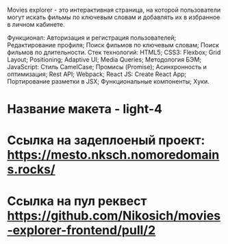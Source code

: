 Movies explorer - это интерактивная страница, на которой пользователи могут искать фильмы по ключевым словам и добавлять их в избранное в личном кабинете.

Функционал:
Авторизация и регистрация пользователей;
Редактирование профиля;
Поиск фильмов по ключевым словам;
Поиск фильмов по длительности.
Стек технологий:
HTML5;
CSS3:
Flexbox;
Grid Layout;
Positioning;
Adaptive UI;
Media Queries;
Методология БЭМ;
JavaScript:
Стиль CamelCase;
Промисы (Promise);
Асинхронность и оптимизация;
Rest API;
Webpack;
React JS:
Create React App;
Портирование разметки в JSX;
Функциональные компоненты;
Хуки.

# Название макета - light-4 

# Ссылка на задеплоеный проект: https://mesto.nksch.nomoredomains.rocks/

# Ссылка на пул реквест https://github.com/Nikosich/movies-explorer-frontend/pull/2
